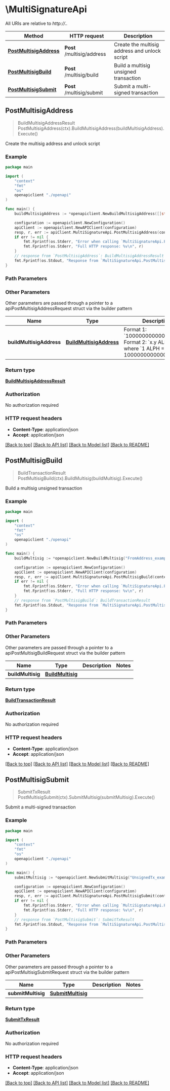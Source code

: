 # \MultiSignatureApi

All URIs are relative to *http://..*

Method | HTTP request | Description
------------- | ------------- | -------------
[**PostMultisigAddress**](MultiSignatureApi.md#PostMultisigAddress) | **Post** /multisig/address | Create the multisig address and unlock script
[**PostMultisigBuild**](MultiSignatureApi.md#PostMultisigBuild) | **Post** /multisig/build | Build a multisig unsigned transaction
[**PostMultisigSubmit**](MultiSignatureApi.md#PostMultisigSubmit) | **Post** /multisig/submit | Submit a multi-signed transaction



## PostMultisigAddress

> BuildMultisigAddressResult PostMultisigAddress(ctx).BuildMultisigAddress(buildMultisigAddress).Execute()

Create the multisig address and unlock script

### Example

```go
package main

import (
    "context"
    "fmt"
    "os"
    openapiclient "./openapi"
)

func main() {
    buildMultisigAddress := *openapiclient.NewBuildMultisigAddress([]string{"Keys_example"}, int32(123)) // BuildMultisigAddress | Format 1: `1000000000000000000`  Format 2: `x.y ALPH`, where `1 ALPH = 1000000000000000000`

    configuration := openapiclient.NewConfiguration()
    apiClient := openapiclient.NewAPIClient(configuration)
    resp, r, err := apiClient.MultiSignatureApi.PostMultisigAddress(context.Background()).BuildMultisigAddress(buildMultisigAddress).Execute()
    if err != nil {
        fmt.Fprintf(os.Stderr, "Error when calling `MultiSignatureApi.PostMultisigAddress``: %v\n", err)
        fmt.Fprintf(os.Stderr, "Full HTTP response: %v\n", r)
    }
    // response from `PostMultisigAddress`: BuildMultisigAddressResult
    fmt.Fprintf(os.Stdout, "Response from `MultiSignatureApi.PostMultisigAddress`: %v\n", resp)
}
```

### Path Parameters



### Other Parameters

Other parameters are passed through a pointer to a apiPostMultisigAddressRequest struct via the builder pattern


Name | Type | Description  | Notes
------------- | ------------- | ------------- | -------------
 **buildMultisigAddress** | [**BuildMultisigAddress**](BuildMultisigAddress.md) | Format 1: &#x60;1000000000000000000&#x60;  Format 2: &#x60;x.y ALPH&#x60;, where &#x60;1 ALPH &#x3D; 1000000000000000000&#x60; | 

### Return type

[**BuildMultisigAddressResult**](BuildMultisigAddressResult.md)

### Authorization

No authorization required

### HTTP request headers

- **Content-Type**: application/json
- **Accept**: application/json

[[Back to top]](#) [[Back to API list]](../README.md#documentation-for-api-endpoints)
[[Back to Model list]](../README.md#documentation-for-models)
[[Back to README]](../README.md)


## PostMultisigBuild

> BuildTransactionResult PostMultisigBuild(ctx).BuildMultisig(buildMultisig).Execute()

Build a multisig unsigned transaction

### Example

```go
package main

import (
    "context"
    "fmt"
    "os"
    openapiclient "./openapi"
)

func main() {
    buildMultisig := *openapiclient.NewBuildMultisig("FromAddress_example", []string{"FromPublicKeys_example"}, []openapiclient.Destination{*openapiclient.NewDestination("Address_example", "AttoAlphAmount_example")}) // BuildMultisig | 

    configuration := openapiclient.NewConfiguration()
    apiClient := openapiclient.NewAPIClient(configuration)
    resp, r, err := apiClient.MultiSignatureApi.PostMultisigBuild(context.Background()).BuildMultisig(buildMultisig).Execute()
    if err != nil {
        fmt.Fprintf(os.Stderr, "Error when calling `MultiSignatureApi.PostMultisigBuild``: %v\n", err)
        fmt.Fprintf(os.Stderr, "Full HTTP response: %v\n", r)
    }
    // response from `PostMultisigBuild`: BuildTransactionResult
    fmt.Fprintf(os.Stdout, "Response from `MultiSignatureApi.PostMultisigBuild`: %v\n", resp)
}
```

### Path Parameters



### Other Parameters

Other parameters are passed through a pointer to a apiPostMultisigBuildRequest struct via the builder pattern


Name | Type | Description  | Notes
------------- | ------------- | ------------- | -------------
 **buildMultisig** | [**BuildMultisig**](BuildMultisig.md) |  | 

### Return type

[**BuildTransactionResult**](BuildTransactionResult.md)

### Authorization

No authorization required

### HTTP request headers

- **Content-Type**: application/json
- **Accept**: application/json

[[Back to top]](#) [[Back to API list]](../README.md#documentation-for-api-endpoints)
[[Back to Model list]](../README.md#documentation-for-models)
[[Back to README]](../README.md)


## PostMultisigSubmit

> SubmitTxResult PostMultisigSubmit(ctx).SubmitMultisig(submitMultisig).Execute()

Submit a multi-signed transaction

### Example

```go
package main

import (
    "context"
    "fmt"
    "os"
    openapiclient "./openapi"
)

func main() {
    submitMultisig := *openapiclient.NewSubmitMultisig("UnsignedTx_example", []string{"Signatures_example"}) // SubmitMultisig | 

    configuration := openapiclient.NewConfiguration()
    apiClient := openapiclient.NewAPIClient(configuration)
    resp, r, err := apiClient.MultiSignatureApi.PostMultisigSubmit(context.Background()).SubmitMultisig(submitMultisig).Execute()
    if err != nil {
        fmt.Fprintf(os.Stderr, "Error when calling `MultiSignatureApi.PostMultisigSubmit``: %v\n", err)
        fmt.Fprintf(os.Stderr, "Full HTTP response: %v\n", r)
    }
    // response from `PostMultisigSubmit`: SubmitTxResult
    fmt.Fprintf(os.Stdout, "Response from `MultiSignatureApi.PostMultisigSubmit`: %v\n", resp)
}
```

### Path Parameters



### Other Parameters

Other parameters are passed through a pointer to a apiPostMultisigSubmitRequest struct via the builder pattern


Name | Type | Description  | Notes
------------- | ------------- | ------------- | -------------
 **submitMultisig** | [**SubmitMultisig**](SubmitMultisig.md) |  | 

### Return type

[**SubmitTxResult**](SubmitTxResult.md)

### Authorization

No authorization required

### HTTP request headers

- **Content-Type**: application/json
- **Accept**: application/json

[[Back to top]](#) [[Back to API list]](../README.md#documentation-for-api-endpoints)
[[Back to Model list]](../README.md#documentation-for-models)
[[Back to README]](../README.md)

